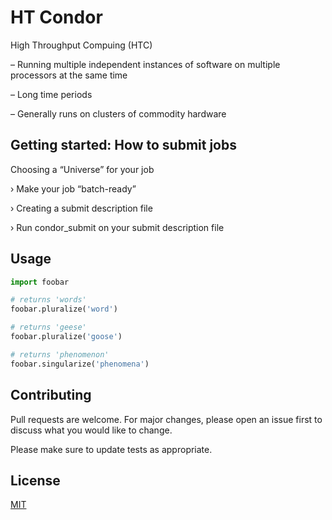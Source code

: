 # HT Condor

High Throughput Compuing (HTC)

– Running multiple independent
instances of software on multiple
processors at the same time

– Long time periods

– Generally runs on clusters of
commodity hardware


## Getting started: How to submit jobs

Choosing a “Universe” for your job

› Make your job “batch-ready”

› Creating a submit description file

› Run condor_submit on your submit description file


## Usage

```python
import foobar

# returns 'words'
foobar.pluralize('word')

# returns 'geese'
foobar.pluralize('goose')

# returns 'phenomenon'
foobar.singularize('phenomena')
```

## Contributing
Pull requests are welcome. For major changes, please open an issue first to discuss what you would like to change.

Please make sure to update tests as appropriate.

## License
[MIT](https://choosealicense.com/licenses/mit/)
